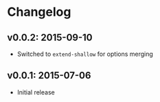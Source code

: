 # Changelog

## v0.0.2: 2015-09-10

- Switched to `extend-shallow` for options merging

## v0.0.1: 2015-07-06

- Initial release
